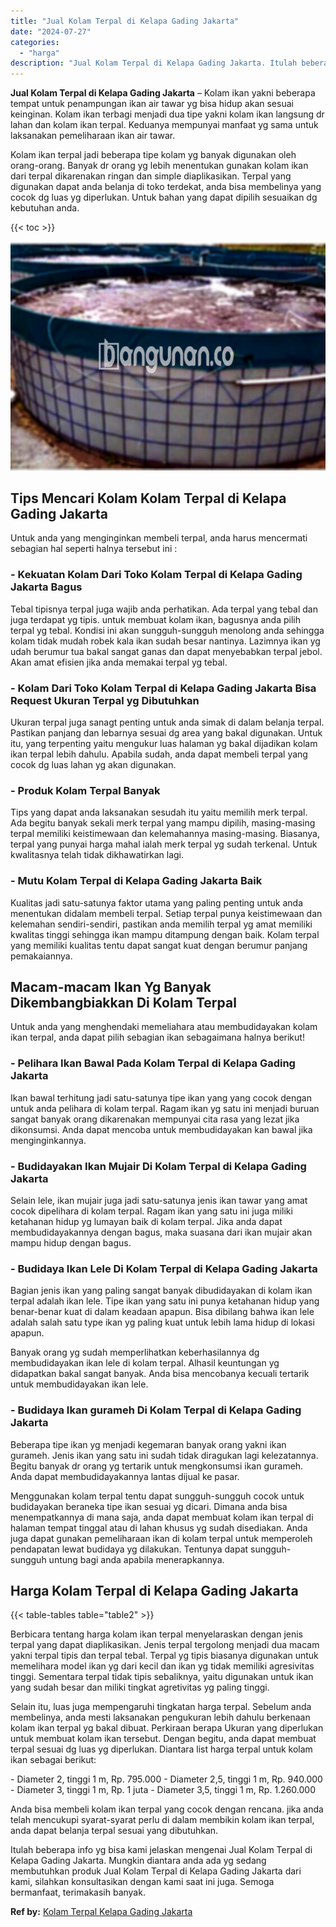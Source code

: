 ```yaml
---
title: "Jual Kolam Terpal di Kelapa Gading Jakarta"
date: "2024-07-27"
categories: 
  - "harga"
description: "Jual Kolam Terpal di Kelapa Gading Jakarta. Itulah beberapa info yg bisa kami jelaskan mengenai Jual Kolam Terpal di Kelapa Gading Jakarta. Mungkin diantara..."
---
```


**Jual Kolam Terpal di Kelapa Gading Jakarta** – Kolam ikan yakni beberapa tempat untuk penampungan ikan air tawar yg bisa hidup akan sesuai keinginan. Kolam ikan terbagi menjadi dua tipe yakni kolam ikan langsung dr lahan dan kolam ikan terpal. Keduanya mempunyai manfaat yg sama untuk laksanakan pemeliharaan ikan air tawar.

Kolam ikan terpal jadi beberapa tipe kolam yg banyak digunakan oleh orang-orang. Banyak dr orang yg lebih menentukan gunakan kolam ikan dari terpal dikarenakan ringan dan simple diaplikasikan. Terpal yang digunakan dapat anda belanja di toko terdekat, anda bisa membelinya yang cocok dg luas yg diperlukan. Untuk bahan yang dapat dipilih sesuaikan dg kebutuhan anda.

{{< toc >}}

![Jual Kolam Terpal di Kelapa Gading Jakarta](/images/jual-kolam-terpal-53.png)

## Tips Mencari Kolam Kolam Terpal di Kelapa Gading Jakarta

Untuk anda yang menginginkan membeli terpal, anda harus mencermati sebagian hal seperti halnya tersebut ini :

### \- Kekuatan Kolam Dari Toko Kolam Terpal di Kelapa Gading Jakarta Bagus

Tebal tipisnya terpal juga wajib anda perhatikan. Ada terpal yang tebal dan juga terdapat yg tipis. untuk membuat kolam ikan, bagusnya anda pilih terpal yg tebal. Kondisi ini akan sungguh-sungguh menolong anda sehingga kolam tidak mudah robek kala ikan sudah besar nantinya. Lazimnya ikan yg udah berumur tua bakal sangat ganas dan dapat menyebabkan terpal jebol. Akan amat efisien jika anda memakai terpal yg tebal.

### \- Kolam Dari Toko Kolam Terpal di Kelapa Gading Jakarta Bisa Request Ukuran Terpal yg Dibutuhkan

Ukuran terpal juga sanagt penting untuk anda simak di dalam belanja terpal. Pastikan panjang dan lebarnya sesuai dg area yang bakal digunakan. Untuk itu, yang terpenting yaitu mengukur luas halaman yg bakal dijadikan kolam ikan terpal lebih dahulu. Apabila sudah, anda dapat membeli terpal yang cocok dg luas lahan yg akan digunakan.

### \- Produk Kolam Terpal Banyak

Tips yang dapat anda laksanakan sesudah itu yaitu memilih merk terpal. Ada begitu banyak sekali merk terpal yang mampu dipilih, masing-masing terpal memiliki keistimewaan dan kelemahannya masing-masing. Biasanya, terpal yang punyai harga mahal ialah merk terpal yg sudah terkenal. Untuk kwalitasnya telah tidak dikhawatirkan lagi.

### \- Mutu Kolam Terpal di Kelapa Gading Jakarta Baik

Kualitas jadi satu-satunya faktor utama yang paling penting untuk anda menentukan didalam membeli terpal. Setiap terpal punya keistimewaan dan kelemahan sendiri-sendiri, pastikan anda memilih terpal yg amat memiliki kwalitas tinggi sehingga ikan mampu ditampung dengan baik. Kolam terpal yang memiliki kualitas tentu dapat sangat kuat dengan berumur panjang pemakaiannya.

## Macam-macam Ikan Yg Banyak Dikembangbiakkan Di Kolam Terpal

Untuk anda yang menghendaki memeliahara atau membudidayakan kolam ikan terpal, anda dapat pilih sebagian ikan sebagaimana halnya berikut!

### \- Pelihara Ikan Bawal Pada Kolam Terpal di Kelapa Gading Jakarta

Ikan bawal terhitung jadi satu-satunya tipe ikan yang yang cocok dengan untuk anda pelihara di kolam terpal. Ragam ikan yg satu ini menjadi buruan sangat banyak orang dikarenakan mempunyai cita rasa yang lezat jika dikonsumsi. Anda dapat mencoba untuk membudidayakan kan bawal jika menginginkannya.

### \- Budidayakan Ikan Mujair Di Kolam Terpal di Kelapa Gading Jakarta

Selain lele, ikan mujair juga jadi satu-satunya jenis ikan tawar yang amat cocok dipelihara di kolam terpal. Ragam ikan yang satu ini juga miliki ketahanan hidup yg lumayan baik di kolam terpal. Jika anda dapat membudidayakannya dengan bagus, maka suasana dari ikan mujair akan mampu hidup dengan bagus.

### \- Budidaya Ikan Lele Di Kolam Terpal di Kelapa Gading Jakarta

Bagian jenis ikan yang paling sangat banyak dibudidayakan di kolam ikan terpal adalah ikan lele. Tipe ikan yang satu ini punya ketahanan hidup yang benar-benar kuat di dalam keadaan apapun. Bisa dibilang bahwa ikan lele adalah salah satu type ikan yg paling kuat untuk lebih lama hidup di lokasi apapun.

Banyak orang yg sudah memperlihatkan keberhasilannya dg membudidayakan ikan lele di kolam terpal. Alhasil keuntungan yg didapatkan bakal sangat banyak. Anda bisa mencobanya kecuali tertarik untuk membudidayakan ikan lele.

### \- Budidaya Ikan gurameh Di Kolam Terpal di Kelapa Gading Jakarta

Beberapa tipe ikan yg menjadi kegemaran banyak orang yakni ikan gurameh. Jenis ikan yang satu ini sudah tidak diragukan lagi kelezatannya. Begitu banyak dr orang yg tertarik untuk mengkonsumsi ikan gurameh. Anda dapat membudidayakannya lantas dijual ke pasar.

Menggunakan kolam terpal tentu dapat sungguh-sungguh cocok untuk budidayakan beraneka tipe ikan sesuai yg dicari. Dimana anda bisa menempatkannya di mana saja, anda dapat membuat kolam ikan terpal di halaman tempat tinggal atau di lahan khusus yg sudah disediakan. Anda juga dapat gunakan pemeliharaan ikan di kolam terpal untuk memperoleh pendapatan lewat budidaya yg dilakukan. Tentunya dapat sungguh-sungguh untung bagi anda apabila menerapkannya.

## Harga Kolam Terpal di Kelapa Gading Jakarta

{{< table-tables table="table2" >}}

Berbicara tentang harga kolam ikan terpal menyelaraskan dengan jenis terpal yang dapat diaplikasikan. Jenis terpal tergolong menjadi dua macam yakni terpal tipis dan terpal tebal. Terpal yg tipis biasanya digunakan untuk memelihara model ikan yg dari kecil dan ikan yg tidak memiliki agresivitas tinggi. Sementara terpal tidak tipis sebaliknya, yaitu digunakan untuk ikan yang sudah besar dan miliki tingkat agretivitas yg paling tinggi.

Selain itu, luas juga mempengaruhi tingkatan harga terpal. Sebelum anda membelinya, anda mesti laksanakan pengukuran lebih dahulu berkenaan kolam ikan terpal yg bakal dibuat. Perkiraan berapa Ukuran yang diperlukan untuk membuat kolam ikan tersebut. Dengan begitu, anda dapat membuat terpal sesuai dg luas yg diperlukan. Diantara list harga terpal untuk kolam ikan sebagai berikut:

\- Diameter 2, tinggi 1 m, Rp. 795.000 - Diameter 2,5, tinggi 1 m, Rp. 940.000 - Diameter 3, tinggi 1 m, Rp. 1 juta - Diameter 3,5, tinggi 1 m, Rp. 1.260.000

Anda bisa membeli kolam ikan terpal yang cocok dengan rencana. jika anda telah mencukupi syarat-syarat perlu di dalam membikin kolam ikan terpal, anda dapat belanja terpal sesuai yang dibutuhkan.

Itulah beberapa info yg bisa kami jelaskan mengenai Jual Kolam Terpal di Kelapa Gading Jakarta. Mungkin diantara anda ada yg sedang membutuhkan produk Jual Kolam Terpal di Kelapa Gading Jakarta dari kami, silahkan konsultasikan dengan kami saat ini juga. Semoga bermanfaat, terimakasih banyak.

**Ref by:** [Kolam Terpal Kelapa Gading Jakarta](https://id.wikipedia.org/wiki/Kolam)

